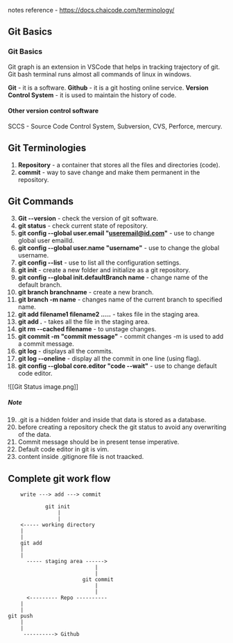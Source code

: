 
notes reference - https://docs.chaicode.com/terminology/
## Git Basics
### Git Basics 

Git graph is an extension in VSCode that helps in tracking trajectory of git.
Git bash terminal runs almost all commands of linux in windows.

**Git** - it is a software.
**Github** - it is a git hosting online service.
**Version Control System** - it is used to maintain the history of code.

#### Other version control software 
SCCS - Source Code Control System, Subversion, CVS, Perforce, mercury.

## Git Terminologies

1. **Repository** - a container that stores all the files and directories (code).
2. **commit** - way to save change and make them permanent in the repository.

## Git Commands 

3. **Git --version** - check the version of git software.
4. **git status** - check current state of repository.
5. **git config --global user.email "useremail@id.com"** - use to change global user emailId.
6. **git config --global user.name "username"** - use to change the global username.
7. **git config --list** - use to list all the configuration settings.
8. **git init** - create a new folder and initialize as a git repository.
9. **git config --global init.defaultBranch  name** - change name of the default branch.
10. **git branch branchname** - create a new branch.
11. **git branch -m name** - changes name of the current branch to specified name.
12. **git add filename1 filename2 .....** - takes file in the staging area.
13. **git add .** - takes all the file in the staging area.
14. **git rm --cached filename** - to unstage changes.
15. **git commit -m "commit message"** - commit changes -m is used to add a commit message.
16. **git log** - displays all the commits.
17. **git log --oneline** - display all the commit in one line (using flag).
18. **git config --global core.editor "code --wait"** - use to change default code editor.

![[Git Status image.png]]
 
##### Note 
19. .git is a hidden folder and inside that data is stored as a database.
20. before creating a repository check the git status to avoid any overwriting of the data.
21. Commit message should be in present tense imperative.
22. Default code editor in git is vim.
23. content inside .gitignore file is not traacked.


## Complete git work flow


		write ---> add ---> commit 

				git init
					|
					|
		<----- working directory
		|
		|
		git add
		|
		|
		  ----- staging area ------>
								|
								|
							git commit 
								|
								|
	      <--------- Repo ----------
	    |
		|
	git push
		|
		|
		 ----------> Github

